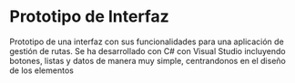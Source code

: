 # Prototipo de Interfaz
Prototipo de una interfaz con sus funcionalidades para una aplicación de gestión de rutas.
Se ha desarrollado con C# con Visual Studio incluyendo botones, listas y datos de manera muy simple, centrandonos en el diseño de los elementos
